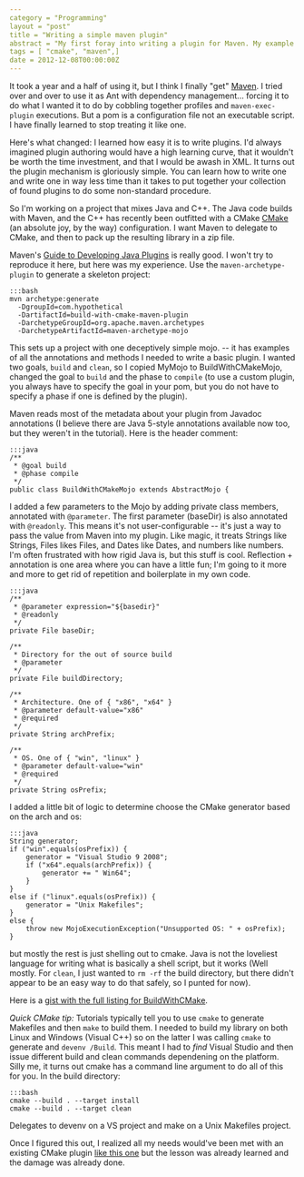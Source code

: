 ```yaml
---
category = "Programming"
layout = "post"
title = "Writing a simple maven plugin"
abstract = "My first foray into writing a plugin for Maven. My example plugin invokes CMake in a subprocess."
tags = [ "cmake", "maven",]
date = 2012-12-08T00:00:00Z
---
```



It took a year and a half of using it, but I think I finally "get"
[Maven][]. I tried over and over to use it as Ant with dependency
management... forcing it to do what I wanted it to do by cobbling together
profiles and `maven-exec-plugin` executions. But a pom is a
configuration file not an executable script. I have finally learned to
stop treating it like one.

Here's what changed: I learned how easy it is to write plugins. I'd
always imagined plugin authoring would have a high learning curve, that
it wouldn't be worth the time investment, and that I would be awash in
XML. It turns out the plugin mechanism is gloriously simple. You can
learn how to write one and write one in way less time than it takes to
put together your collection of found plugins to do some non-standard
procedure.

So I'm working on a project that mixes Java and C++. The Java code
builds with Maven, and the C++ has recently been outfitted with a CMake
[CMake][] (an absolute joy, by the way) configuration. I want Maven to
delegate to CMake, and then to pack up the resulting library in a zip
file.

Maven's [Guide to Developing Java Plugins][] is really good. I won't try
to reproduce it here, but here was my experience. Use the
`maven-archetype-plugin` to generate a skeleton project:

    :::bash
    mvn archetype:generate  
      -DgroupId=com.hypothetical  
      -DartifactId=build-with-cmake-maven-plugin  
      -DarchetypeGroupId=org.apache.maven.archetypes  
      -DarchetypeArtifactId=maven-archetype-mojo  
      
This sets up a project with one deceptively simple mojo. -- it has
examples of all the annotations and methods I needed to write a basic
plugin. I wanted two goals, `build` and `clean`, so I copied MyMojo to
BuildWithCMakeMojo, changed the goal to `build` and the phase to
`compile` (to use a custom plugin, you always have to specify the goal
in your pom, but you do not have to specify a phase if one is defined by
the plugin).

Maven reads most of the metadata about your plugin from Javadoc
annotations (I believe there are Java 5-style annotations available now
too, but they weren't in the tutorial). Here is the header comment:

    :::java
    /**  
     * @goal build  
     * @phase compile  
     */  
    public class BuildWithCMakeMojo extends AbstractMojo {

I added a few parameters to the Mojo by adding private class members,
annotated with `@parameter`. The first parameter (baseDir) is also
annotated with `@readonly`. This means it's not user-configurable -- it's
just a way to pass the value from Maven into my plugin. Like magic, it
treats Strings like Strings, Files likes Files, and Dates like Dates,
and numbers like numbers. I'm often frustrated with how rigid Java is,
but this stuff is cool. Reflection + annotation is one area where you
can have a little fun; I'm going to it more and more to get rid of
repetition and boilerplate in my own code.

    :::java
    /**  
     * @parameter expression="${basedir}"  
     * @readonly  
     */  
    private File baseDir;

    /**  
     * Directory for the out of source build  
     * @parameter  
     */  
    private File buildDirectory;

    /**  
     * Architecture. One of { "x86", "x64" }  
     * @parameter default-value="x86"  
     * @required  
     */  
    private String archPrefix;

    /**  
     * OS. One of { "win", "linux" }  
     * @parameter default-value="win"  
     * @required  
     */  
    private String osPrefix;  


I added a little bit of logic to determine choose the CMake generator
based on the arch and os:

    :::java
    String generator;  
    if ("win".equals(osPrefix)) {  
        generator = "Visual Studio 9 2008";  
        if ("x64".equals(archPrefix)) {  
            generator += " Win64";  
        }  
    }  
    else if ("linux".equals(osPrefix)) {  
        generator = "Unix Makefiles";  
    }  
    else {  
        throw new MojoExecutionException("Unsupported OS: " + osPrefix);  
    }

but mostly the rest is just shelling out to cmake. Java is not the
loveliest language for writing what is basically a shell script, but it
works (Well mostly. For `clean`, I just wanted to `rm -rf` the build
directory, but there didn't appear to be an easy way to do that safely,
so I punted for now).

Here is a [gist with the full listing for BuildWithCMake][].

*Quick CMake tip:* Tutorials typically tell you to use `cmake` to
generate Makefiles and then `make` to build them. I needed to build my
library on both Linux and Windows (Visual C++) so on the latter I was
calling `cmake` to generate and `devenv /Build`. This meant I had to
*find* Visual Studio and then issue different build and clean commands
dependening on the platform. Silly me, it turns out cmake has a command
line argument to do all of this for you. In the build directory:

    :::bash
    cmake --build . --target install  
    cmake --build . --target clean

Delegates to devenv on a VS project and make on a Unix Makefiles
project.

Once I figured this out, I realized all my needs would've been met with
an existing CMake plugin [like this one][] but the lesson was already
learned and the damage was already done.

  [Maven]: http://maven.apache.org
  [CMake]: http://www.cmake.org/
  [Guide to Developing Java Plugins]: http://maven.apache.org/guides/plugin/guide-java-plugin-development.html
  [gist with the full listing for BuildWithCMake]: https://gist.github.com/4248372
  [like this one]: http://code.google.com/p/cmake-maven-project/
